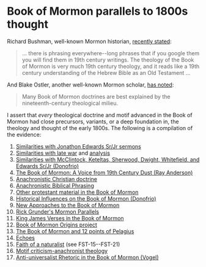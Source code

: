 
# Book of Mormon parallels to 1800s thought

Richard Bushman, well-known Mormon historian, [recently stated](https://docs.google.com/viewer?url=https://github.com/faenrandir/a_careful_examination/raw/49dfa3ec8b053e283fcd0643764907e3ccdf112c/documents/book_of_mormon/richard_bushman_on_nineteenth_century_theology_in_bom.pdf):

> ... there is phrasing everywhere--long phrases that if you google them you will find them in 19th century writings.  The theology of the Book of Mormon is very much 19th century theology, and it reads like a 19th century understanding of the Hebrew Bible as an Old Testament ...

And Blake Ostler, another well-known Mormon scholar, [has noted](https://www.dialoguejournal.com/wp-content/uploads/sbi/articles/Dialogue_V20N01_68.pdf):

> Many Book of Mormon doctrines are best explained by the nineteenth-century theological milieu.

I assert that _every_ theological doctrine and motif advanced in the Book of Mormon had close precursors, variants, or a deep foundation in, the theology and thought of the early 1800s.  The following is a compilation of the evidence:

1. [Similarities with Jonathon Edwards Sr/Jr sermons](https://imgur.com/a/q2AcO)
1. [Similarities with late war](https://wordtreefoundation.github.io/thelatewar/) and [analysis](http://www.patheos.com/blogs/faithpromotingrumor/2013/10/the-book-of-mormon-and-the-late-war-direct-literary-dependence/)
1. [Similarities with McClintock, Keteltas, Sherwood, Dwight, Whitefield, and Edwards Sr/Jr (Donofrio)](http://www.mormonthink.com/influences.htm#part3)
1. [The Book of Mormon: A Voice from 19th Century Dust (Ray Anderson)](http://www.exmormonfoundation.org/files/BookofMormon07.PDF)
1. [Anachronistic Christian doctrine](http://www.churchistrue.com/blog/anachronistic-christian-doctrine-in-book-of-mormon/)
1. [Anachronistic Biblical Phrasing](https://www.reddit.com/r/exmormon/comments/1q1tmt/a_couple_more_anachronistic_quotations_in_the/)
1. [Other protestant material in the Book of Mormon](https://www.reddit.com/r/mormon/comments/3uvrl5/nineteenthcentury_protestant_material_in_the_book/)
1. [Historical Influences on the Book of Mormon (Donofrio)](http://www.mormonthink.com/influences.htm#part2)
1. [New Approaches to the Book of Mormon](http://signaturebookslibrary.org/new-approaches-to-the-book-of-mormon/)
1. [Rick Grunder's Mormon Parallels](http://www.rickgrunder.com/parallels.htm)
1. [King James Verses in the Book of Mormon](http://bookofmormondepot.com/kjv-verses/)
1. [Book of Mormon Origins project](https://www.bookofmormonorigins.com/)
1. [The Book of Mormon and 12 points of Pelagius](https://docs.google.com/viewer?url=https://github.com/faenrandir/a_careful_examination/raw/dfdd066be4aff52545bda25f16246f5ae9e648b8/documents/book_of_mormon/the_bom_and_the_twelve_points_of_pelagius.pdf)
1. [Echoes](https://docs.google.com/viewer?url=https://github.com/faenrandir/a_careful_examination/raw/dfdd066be4aff52545bda25f16246f5ae9e648b8/documents/book_of_mormon/echoes/echos_of_1800s.pdf)
1. [Faith of a naturalist](https://mormonbandwagon.com/bwv549/faith-naturalist-response-faith-science-teacher-questions/) (see FST-15--FST-21)
1. [Motif criticism-anachronist theology](https://mormonmemo.com/key-topics/book-of-mormon/#Part+4)
1. [Anti-universalist Rhetoric in the Book of Mormon (Vogel)](https://www.youtube.com/watch?v=wm7t7pNUWAM)
